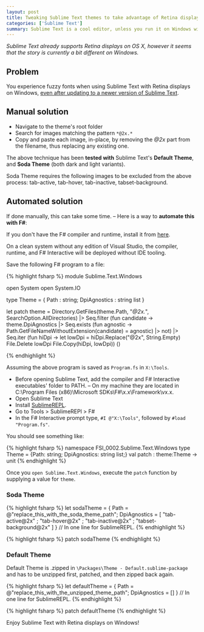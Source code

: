 ```yaml
---
layout: post
title: Tweaking Sublime Text themes to take advantage of Retina displays on Windows
categories: ['Sublime Text']
summary: Sublime Text is a cool editor, unless you run it on Windows with a Retina display. Read this post on how to tweak it, and then it'll show up on Windows decently.
---
```


*Sublime Text already supports Retina displays on OS X, however it seems that the story is currently a bit different on Windows.*

## Problem

You experience fuzzy fonts when using Sublime Text with Retina displays on Windows, [even after updating to a newer version of Sublime Text](http://sublimetext.userecho.com/topic/106898-text-is-fuzzy-on-a-high-dpi-display-windows/).

## Manual solution

* Navigate to the theme's root folder
* Search for images matching the pattern `*@2x.*`
* Copy and paste each image, in-place, by removing the *@2x* part from the filename, thus replacing any existing one.

<div class="message"><p>The above technique has been <b>tested with</b> Sublime Text's <b>Default Theme</b>, and <b>Soda Theme</b> (both dark and light variants).</p><p>Soda Theme requires the following images to be excluded from the above process: tab-active, tab-hover, tab-inactive, tabset-background.</p></div>

## Automated solution

If done manually, this can take some time. – Here is a way to **automate this with F#**:

<div class="message"><p>If you don't have the F# compiler and runtime, install it from <a href="http://www.microsoft.com/en-us/download/details.aspx?id=41654" target="_">here</a>.</p><p>On a clean system without any edition of Visual Studio, the compiler, runtime, and F# Interactive will be deployed without IDE tooling.</p></div>

Save the following F# program to a file:

{% highlight fsharp %}
module Sublime.Text.Windows

open System
open System.IO

type Theme = { Path : string; DpiAgnostics : string list }

let patch theme =
    Directory.GetFiles(theme.Path, "*@2x.*", SearchOption.AllDirectories)
    |> Seq.filter
        (fun candidate ->
            theme.DpiAgnostics
            |> Seq.exists
                (fun agnostic ->
                    Path.GetFileNameWithoutExtension(candidate) = agnostic)
            |> not)
    |> Seq.iter
        (fun hiDpi ->
            let lowDpi = hiDpi.Replace("@2x", String.Empty)
            File.Delete lowDpi
            File.Copy(hiDpi, lowDpi))
    ()

{% endhighlight %}

<p class="message">Assuming the above program is saved as <code>Program.fs</code> in <code>X:\Tools</code>.</p>

* Before opening Sublime Text, add the compiler and F# Interactive executables' folder to PATH. – On my machine they are located in C:\Program Files (x86)\Microsoft SDKs\F#\x.x\Framework\vx.x.
* Open Sublime Text
* Install [SublimeREPL](https://sublimerepl.readthedocs.org/en/latest/).
* Go to Tools > SublimeREPl > F#
* In the F# Interactive prompt type, `#I @"X:\Tools"`, followed by `#load "Program.fs"`.

You should see something like:

{% highlight fsharp %}
namespace FSI_0002.Sublime.Text.Windows
  type Theme =
    {Path: string;
     DpiAgnostics: string list;}
  val patch : theme:Theme -> unit
{% endhighlight %}

Once you `open Sublime.Text.Windows`, execute the `patch` function by supplying a value for `theme`.

### Soda Theme

{% highlight fsharp %}
let sodaTheme = {
    Path = @"replace_this_with_the_soda_theme_path";
    DpiAgnostics = [
            "tab-active@2x"
          ; "tab-hover@2x"
          ; "tab-inactive@2x"
          ; "tabset-background@2x" ]
} // In one line for SublimeREPL.
{% endhighlight %}

{% highlight fsharp %}
patch sodaTheme
{% endhighlight %}

<h3>Default Theme</h3>

Default Theme is .zipped in `\Packages\Theme - Default.sublime-package` and has to be unzipped first, patched, and then zipped back again.

{% highlight fsharp %}
let defaultTheme = {
    Path = @"replace_this_with_the_unzipped_theme_path";
    DpiAgnostics = []
} // In one line for SublimeREPL.
{% endhighlight %}

{% highlight fsharp %}
patch defaultTheme
{% endhighlight %}

Enjoy Sublime Text with Retina displays on Windows!